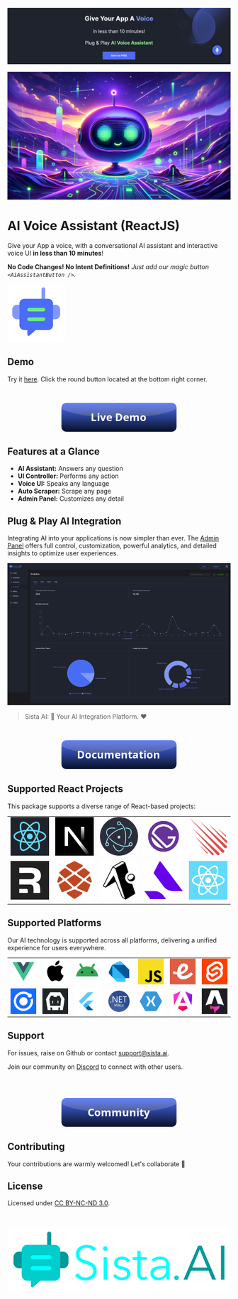 [![Sista AI Banner](./assets/sista-banner-one.png)](https://smart.sista.ai/?utm_source=github_repo&utm_medium=main_banner&utm_campaign=react_sdk_readme)


[![Sista AI Social Preview](./assets/sista-ai-voicebot-large.png)](https://smart.sista.ai/?utm_source=github_repo&utm_medium=main_social_preview&utm_campaign=react_sdk_readme)


# AI Voice Assistant (ReactJS)

Give your App a voice, with a conversational AI assistant and interactive voice UI **in less than 10 minutes**!

**No Code Changes! No Intent Definitions!** _Just add our magic button `<AiAssistantButton />`._




<a href="https://smart.sista.ai/?utm_source=github_repo&utm_medium=small_logo&utm_campaign=react_sdk_readme">
    <img src="./assets/sista-icon.png" alt="Sista Logo" width="130"/>
</a>

## Demo

Try it [here](https://smart.sista.ai/?utm_source=github_repo&utm_medium=demo_button&utm_campaign=react_sdk_readme). Click the round button located at the bottom right corner.

<br/>

<p align="center">
	<a href="https://smart.sista.ai/?utm_source=github_repo&utm_medium=demo_button&utm_campaign=react_sdk_readme">
	   <img src="./assets/button_demo.png" alt="Sista AI Demo"/>
	</a>
</p>


## Features at a Glance

-   **AI Assistant:** Answers any question
-   **UI Controller:** Performs any action
-   **Voice UI:** Speaks any language
-   **Auto Scraper:** Scrape any page
-   **Admin Panel:** Customizes any detail


## Plug & Play AI Integration

Integrating AI into your applications is now simpler than ever. The [Admin Panel](https://admin.sista.ai/applications) offers full control, customization, powerful analytics, and detailed insights to optimize user experiences.


[![Sista AI Admin Panel](./assets/sista-admin-dark.png)](https://smart.sista.ai/?utm_source=github_repo&utm_medium=admin_panel_screenshot&utm_campaign=react_sdk_readme)

> Sista AI: 🤖 Your AI Integration Platform. ❤️


<br>


<p align="center">
	<a href="https://docs.sista.ai/installation/download">
	   <img src="./assets/button_documentation.png" alt="Sista AI Docs"/>
	</a>
</p>




## Supported React Projects

This package supports a diverse range of React-based projects:


|                                                                                                      |                                                                                                           |                                                                                                      |                                                                                                     |                                                                                                      |
| :--------------------------------------------------------------------------------------------------: | :-------------------------------------------------------------------------------------------------------: | :--------------------------------------------------------------------------------------------------: | :-------------------------------------------------------------------------------------------------: | :--------------------------------------------------------------------------------------------------: |
|   [<img src="./assets/sdks/REACT.svg" width="100px">](https://github.com/orgs/sista-ai/repositories)   |   [<img src="./assets/sdks/NEXT.svg" width="100px">](https://github.com/orgs/sista-ai/repositories)   |   [<img src="./assets/sdks/ELECTRON.svg" width="100px">](https://github.com/orgs/sista-ai/repositories)    |  [<img src="./assets/sdks/GATSBY.svg" width="100px">](https://github.com/orgs/sista-ai/repositories)  | [<img src="./assets/sdks/METEOR.svg" width="100px">](https://github.com/orgs/sista-ai/repositories) |
|  [<img src="./assets/sdks/REMIX.svg" width="100px">](https://github.com/orgs/sista-ai/repositories) |  [<img src="./assets/sdks/REDWOODJS.svg" width="100px">](https://github.com/orgs/sista-ai/repositories) |   [<img src="./assets/sdks/EXPO.svg" width="100px">](https://github.com/orgs/sista-ai/repositories)    |  [<img src="./assets/sdks/BLITZJS.svg" width="100px">](https://github.com/orgs/sista-ai/repositories)  | [<img src="./assets/sdks/REACT-NATIVE.svg" width="100px">](https://github.com/orgs/sista-ai/repositories) |





## Supported Platforms

Our AI technology is supported across all platforms, delivering a unified experience for users everywhere.


|                                                                                                      |                                                                                                           |                                                                                                      |                                                                                                     |                                                                                                      |                                                                                                        |                                                                                                        |
| :--------------------------------------------------------------------------------------------------: | :-------------------------------------------------------------------------------------------------------: | :--------------------------------------------------------------------------------------------------: | :-------------------------------------------------------------------------------------------------: | :--------------------------------------------------------------------------------------------------: | :----------------------------------------------------------------------------------------------------: | :----------------------------------------------------------------------------------------------------: |
|   [<img src="./assets/sdks/VUE.svg" width="100px">](https://github.com/orgs/sista-ai/repositories)    |  [<img src="./assets/sdks/IOS.svg" width="100px">](https://github.com/orgs/sista-ai/repositories)  | [<img src="./assets/sdks/ANDROID.svg" width="100px">](https://github.com/orgs/sista-ai/repositories)   | [<img src="./assets/sdks/DART.svg" width="100px">](https://github.com/orgs/sista-ai/repositories)     |   [<img src="./assets/sdks/JS.svg" width="100px">](https://github.com/orgs/sista-ai/repositories)    |  [<img src="./assets/sdks/EMBER.svg" width="100px">](https://github.com/orgs/sista-ai/repositories)   | [<img src="./assets/sdks/SVELTE.svg" width="100px">](https://github.com/orgs/sista-ai/repositories) |
| [<img src="./assets/sdks/IONIC.svg" width="100px">](https://github.com/orgs/sista-ai/repositories) |   [<img src="./assets/sdks/CORDOVA.svg" width="100px">](https://github.com/orgs/sista-ai/repositories)   | [<img src="./assets/sdks/FLUTTER.svg" width="100px">](https://github.com/orgs/sista-ai/repositories) | [<img src="./assets/sdks/MAUI.svg" width="100px">](https://github.com/orgs/sista-ai/repositories) |  [<img src="./assets/sdks/XAMARIN.svg" width="100px">](https://github.com/orgs/sista-ai/repositories) | [<img src="./assets/sdks/ANGULAR.svg" width="100px">](https://github.com/orgs/sista-ai/repositories)  |   [<img src="./assets/sdks/ASTRO.svg" width="100px">](https://github.com/orgs/sista-ai/repositories)  |


## Support

For issues, raise on Github or contact [support@sista.ai](mailto:support@sista.ai).

Join our community on [Discord](https://discord.gg/e2arxq9Js4) to connect with other users.

<br/>
<br/>

<p align="center">
	<a href="https://discord.gg/e2arxq9Js4">
	   <img src="./assets/button_community.png" alt="Sista AI Community"/>
	</a>
</p>


## Contributing

Your contributions are warmly welcomed! Let's collaborate 🤝

## License

Licensed under [CC BY-NC-ND 3.0](./LICENSE).

<br/>

[![Sista Logo](https://github.com/sista-ai/ai-assistant-react/blob/main/assets/sista-logo.png)](https://smart.sista.ai/?utm_source=github_repo&utm_medium=big_logo&utm_campaign=react_sdk_readme)
